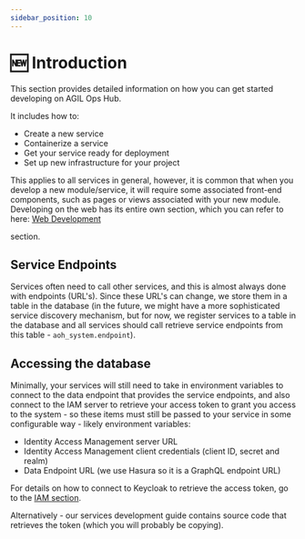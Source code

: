 ```yaml
---
sidebar_position: 10
---
```


# 🆕 Introduction

This section provides detailed information on how you can get started developing on AGIL Ops Hub.

It includes how to:

-   Create a new service
-   Containerize a service
-   Get your service ready for deployment
-   Set up new infrastructure for your project

This applies to all services in general, however, it is common that when you develop a new module/service, it
will require some associated front-end components, such as pages or views associated with your new module. Developing
on the web has its entire own section, which you can refer to here: [Web Development](/docs/40_web/10_introduction.md)

section.

## Service Endpoints

Services often need to call other services, and this is almost always done with endpoints (URL's). Since these URL's
can change, we store them in a table in the database (in the future, we might have a more sophisticated service
discovery mechanism, but for now, we register services to a table in the database and all services should call retrieve
service endpoints from this table - `aoh_system.endpoint`).

## Accessing the database

Minimally, your services will still need to take in environment variables to connect to the data endpoint that provides
the service endpoints, and also connect to the IAM server to retrieve your access token to grant you access to the
system - so these items must still be passed to your service in some configurable way - likely environment variables:

-   Identity Access Management server URL
-   Identity Access Management client credentials (client ID, secret and realm)
-   Data Endpoint URL (we use Hasura so it is a GraphQL endpoint URL)

For details on how to connect to Keycloak to retrieve the access token, go to the [IAM section](/docs/iam/introduction).

Alternatively - our services development guide contains source code that retrieves the token (which you will probably
be copying).
